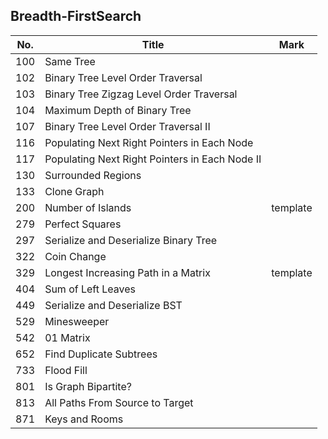 ## Breadth-FirstSearch
| No.  | Title                                                       | Mark |
|------|-------------------------------------------------------------|------|
| 100 | Same Tree                                      |          |
| 102 | Binary Tree Level Order Traversal              |          |
| 103 | Binary Tree Zigzag Level Order Traversal       |          |
| 104 | Maximum Depth of Binary Tree                   |          |
| 107 | Binary Tree Level Order Traversal II           |          |
| 116 | Populating Next Right Pointers in Each Node    |          |
| 117 | Populating Next Right Pointers in Each Node II |          |
| 130 | Surrounded Regions                             |          |
| 133 | Clone Graph                                    |          |
| 200 | Number of Islands                              | template |
| 279 | Perfect Squares                                |          |
| 297 | Serialize and Deserialize Binary Tree          |          |
| 322 | Coin Change                                    |          |
| 329 | Longest Increasing Path in a Matrix            | template |
| 404 | Sum of Left Leaves                             |          |
| 449 | Serialize and Deserialize BST                  |          |
| 529 | Minesweeper                                    |          |
| 542 | 01 Matrix                                      |          |
| 652 | Find Duplicate Subtrees                        |          |
| 733 | Flood Fill                                     |          |
| 801 | Is Graph Bipartite?                            |          |
| 813 | All Paths From Source to Target                |          |
| 871 | Keys and Rooms                                 |          |
